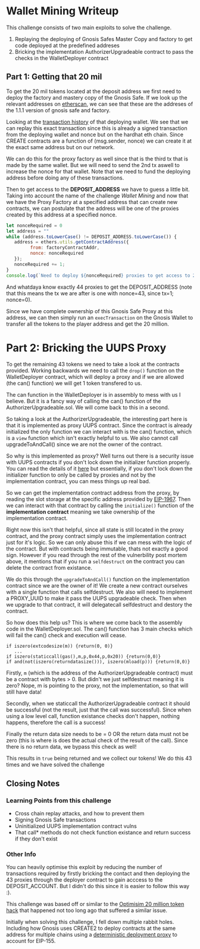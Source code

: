 # Wallet Mining Writeup

This challenge consists of two main exploits to solve the challenge.
1. Replaying the deploying of Gnosis Safes Master Copy and factory to get code
   deployed at the predefined addreses
2. Bricking the implementation AuthorizerUpgradeable contract to pass the checks
   in the WalletDeployer contract

## Part 1: Getting that 20 mil

To get the 20 mil tokens located at the deposit address we first need to deploy
the factory and mastery copy of the Gnosis Safe. If we look up the relevant
addresses on
[etherscan](https://etherscan.io/address/0x34cfac646f301356faa8b21e94227e3583fe3f5f#code),
we can see that these are the addreses of the 1.1.1 version of gnosis safe and
factory.

Looking at the [transaction
history](https://etherscan.io/address/0x1aa7451dd11b8cb16ac089ed7fe05efa00100a6a)
of that deploying wallet. We see that we can replay this exact transaction since
this is already a signed transaction from the deploying wallet and nonce but on
the hardhat eth chain. Since CREATE contracts are a function of (msg.sender,
nonce) we can create it at the exact same address but on our network. 

We can do this for the proxy factory as well since that is the third tx that is
made by the same wallet. But we will need to send the 2nd tx aswell to increase
the nonce for that wallet. Note that we need to fund the deploying address
before doing any of these transactions.

Then to get access to the **DEPOSIT_ADDRESS** we have to guess a little bit.
Taking into account the name of the challenge *Wallet Mining* and now that we
have the Proxy Factory at a specified address that can create new contracts, we
can postulate that the address will be one of the proxies created by this
address at a specified nonce. 

```javascript
let nonceRequired = 0
let address = ""
while (address.toLowerCase() != DEPOSIT_ADDRESS.toLowerCase()) {
   address = ethers.utils.getContractAddress({
         from: factoryContractAddr,
         nonce: nonceRequired
   });
   nonceRequired += 1;
}
console.log(`Need to deploy ${nonceRequired} proxies to get access to 20mil`);
```

And whatdaya know exactly 44 proxies to get the DEPOSIT_ADDRESS (note that this
means the tx we are after is one with nonce=43, since tx=1; nonce=0).

Since we have complete ownership of this Gnosis Safe Proxy at this address, we
can then simply run an `execTransaction` on the Gnosis Wallet to transfer all
the tokens to the player address and get the 20 million.

# Part 2: Bricking the UUPS Proxy

To get the remaining 43 tokens we need to take a look at the contracts provided.
Working backwards we need to call the `drop()` function on the WalletDeployer
contract, which will deploy a proxy and if we are allowed (the can() function)
we will get 1 token transfered to us.

The can function in the WalletDeployer is in assembly to mess with us I believe.
But it is a fancy way of calling the can() function of the
AuthorizerUpgradeable.sol. We will come back to this in a second.

So taking a look at the AuthorizerUpgradeable, the interesting part here is that
it is implemented as proxy UUPS contract. Since the contract is already
initialized the only function we can interact with is the can() function, which
is a `view` function which isn't exactly helpful to us. We also cannot call
upgradeToAndCall() since we are not the owner of the contract.

So why is this implemented as proxy? Well turns out there is a security issue
with UUPS contracts if you don't lock down the initializer function properly.
You can read the details of it
[here](https://forum.openzeppelin.com/t/uupsupgradeable-vulnerability-post-mortem/15680)
but essentially, if you don't lock down the initializer function to only be
called by proxies and not by the implementation contract, you can mess things up
real bad. 

So we can get the implementation contract address from the proxy, by reading the
slot storage at the specific address provided by
[EIP-1967](https://eips.ethereum.org/EIPS/eip-1967). Then we can interact with
that contract by calling the `initialize()` function of the **implementation
contract** meaning we take ownership of the implementation contract. 

Right now this isn't that helpful, since all state is still located in the proxy
contract, and the proxy contract simply uses the implementation contract just
for it's logic. So we can only abuse this if we can mess with the logic of the
contract. But with contracts being immutable, thats not exactly a good sign.
However if you read through the rest of the vulnerbility post mortem above, it
mentions that if you run a `selfdestruct` on the contract you can delete the
contract from existance. 

We do this through the `upgradeToAndCall()` function on the implementation
contract since we are the owner of it! We  create a new contract ourselves with
a single function that calls selfdestruct. We also will need to implement a
PROXY_UUID to make it pass the UUPS upgradeable check. Then when we upgrade to
that contract, it will delegatecall selfdestruct and destory the contract. 

So how does this help us? This is where we come back to the assembly code in the
WalletDeployer.sol. The can() function has 3 main checks which will fail the
can() check and execution will cease.

```sol
if iszero(extcodesize(m)) {return(0, 0)}
   ...        
if iszero(staticcall(gas(),m,p,0x44,p,0x20)) {return(0,0)}
if and(not(iszero(returndatasize())), iszero(mload(p))) {return(0,0)}
```

Firstly, `m` (which is the address of the AuthorizerUpgradeable contract) must
be a contract with bytes > 0. But didn't we just selfdestruct meaning it is
zero? Nope, m is pointing to the proxy, not the implementation, so that will
still have data!

Secondly, when we staticcall the AuthorizerUpgradeable contract it should be
successful (not the result, just that the call was successful). Since when using
a low level call, function existance checks don't happen, nothing happens,
therefore the call is a success! 

Finally the return data size needs to be = 0 OR the return data must not be zero
(this is where is does the actual check of the result of the call). Since there
is no return data, we bypass this check as well!

This results in `true` being returned and we collect our tokens! We do this 43
times and we have solved the challenge

## Closing Notes

### Learning Points from this challenge

 - Cross chain replay attacks, and how to prevent them
 - Signing Gnosis Safe transactions
 - Uninitialized UUPS implementation contract vulns
 - That call* methods do not check function existance and return success if they
   don't exist

### Other Info

You can heavily optimise this exploit by reducing the number of transactions
required by firstly bricking the contact and then deploying the 43 proxies
through the deployer contract to gain acccess to the DEPOSIT_ACCOUNT. But I didn't do this since it is easier to follow this way :). 

This challenge was based off or similar to the [Optimisim 20 million token
hack](https://decrypt.co/102377/ethereum-layer-2-solution-optimism-loses-20-million-tokens-in-interlayer-snafu)
that happened not too long ago that suffered a similar issue.

Initially when solving this challenge, I fell down multiple rabbit holes.
Including how Gnosis uses CREATE2 to deploy contracts at the same address for
multiple chains using a [deterministic deployment
proxy](https://github.com/Arachnid/deterministic-deployment-proxy) to account
for EIP-155.